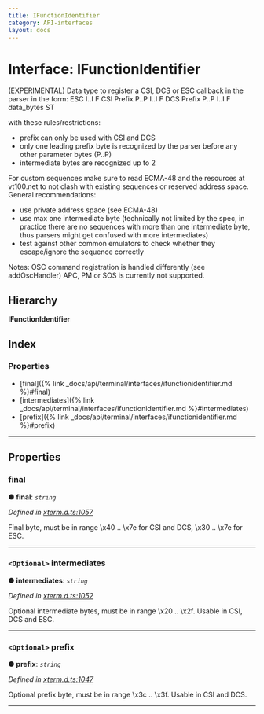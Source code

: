 ```yaml
---
title: IFunctionIdentifier
category: API-interfaces
layout: docs
---
```



# Interface: IFunctionIdentifier

(EXPERIMENTAL) Data type to register a CSI, DCS or ESC callback in the parser in the form: ESC I..I F CSI Prefix P..P I..I F DCS Prefix P..P I..I F data\_bytes ST

with these rules/restrictions:

*   prefix can only be used with CSI and DCS
*   only one leading prefix byte is recognized by the parser before any other parameter bytes (P..P)
*   intermediate bytes are recognized up to 2

For custom sequences make sure to read ECMA-48 and the resources at vt100.net to not clash with existing sequences or reserved address space. General recommendations:

*   use private address space (see ECMA-48)
*   use max one intermediate byte (technically not limited by the spec, in practice there are no sequences with more than one intermediate byte, thus parsers might get confused with more intermediates)
*   test against other common emulators to check whether they escape/ignore the sequence correctly

Notes: OSC command registration is handled differently (see addOscHandler) APC, PM or SOS is currently not supported.

## Hierarchy

**IFunctionIdentifier**

## Index

### Properties

* [final]({% link _docs/api/terminal/interfaces/ifunctionidentifier.md %}#final)
* [intermediates]({% link _docs/api/terminal/interfaces/ifunctionidentifier.md %}#intermediates)
* [prefix]({% link _docs/api/terminal/interfaces/ifunctionidentifier.md %}#prefix)

---

## Properties

<a id="final"></a>

###  final

**● final**: *`string`*

*Defined in [xterm.d.ts:1057](https://github.com/Tyriar/xterm.js/blob/4.3.0/typings/xterm.d.ts#L1057)*

Final byte, must be in range \\x40 .. \\x7e for CSI and DCS, \\x30 .. \\x7e for ESC.

___
<a id="intermediates"></a>

### `<Optional>` intermediates

**● intermediates**: *`string`*

*Defined in [xterm.d.ts:1052](https://github.com/Tyriar/xterm.js/blob/4.3.0/typings/xterm.d.ts#L1052)*

Optional intermediate bytes, must be in range \\x20 .. \\x2f. Usable in CSI, DCS and ESC.

___
<a id="prefix"></a>

### `<Optional>` prefix

**● prefix**: *`string`*

*Defined in [xterm.d.ts:1047](https://github.com/Tyriar/xterm.js/blob/4.3.0/typings/xterm.d.ts#L1047)*

Optional prefix byte, must be in range \\x3c .. \\x3f. Usable in CSI and DCS.

___

